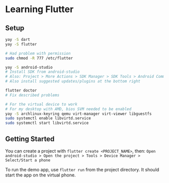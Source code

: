 # Learning Flutter

## Setup

``` bash
yay -S dart
yay -S flutter

# Had problem with permission
sudo chmod -R 777 /etc/flutter

yay -S android-studio
# Install SDK from android-studio
# Also: Project > More Actions > SDK Manager > SDK Tools > Android Command-line Tools
# Also install suggested updates/plugins at the bottom right

flutter doctor
# Fix described problems

# For the virtual device to work
# For my desktop with AMD, bios SVM needed to be enabled
yay -S archlinux-keyring qemu virt-manager virt-viewer libguestfs
sudo systemctl enable libvirtd.service
sudo systemctl start libvirtd.service
```

## Getting Started

You can create a project with `flutter create <PROJECT_NAME>`, then:
`Open android-studio > Open the project > Tools > Device Manager > Select/Start a phone`

To run the demo app, use `flutter run` from the project directory. It
should start the app on the virtual phone.
